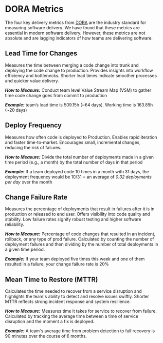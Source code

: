 # DORA Metrics

The four key delivery metrics from [DORA](https://dora.dev/) are the industry
standard for measuring software delivery. We have found that these metrics are
essential in modern software delivery. However, these metrics are not absolute
and are lagging indicators of how teams are delivering software.

## Lead Time for Changes

Measures the time between merging a code change into trunk and deploying the
code change to production. Provides insights into workflow efficiency and
bottlenecks. Shorter lead times indicate smoother processes and quicker value
delivery.

___How to Measure:___ Conduct team level Value Stream Map (VSM) to gather time
  code change goes from commit to production

___Example:___ team’s lead time is 509.15h (~64 days). Working time is 163.85h
  (~20 days)

## Deploy Frequency

Measures how often code is deployed to Production. Enables rapid iteration and
faster time-to-market. Encourages small, incremental changes, reducing the risk
of failures.

___How to Measure:___ Divide the total number of deployments made in a given time
  period (e.g., a month) by the total number of days in that period

___Example:___ If a team deployed code 10 times in a month with 31 days, the
  deployment frequency would be 10/31 = an average of _0.32 deployments per day_
  over the month

## Change Failure Rate

Measures the percentage of deployments that result in failures after it is in
production or released to end user. Offers visibility into code quality and
stability. Low failure rates signify robust testing and higher software
reliability.

___How to Measure:___ Percentage of code changes that resulted in an incident,
  rollback, or any type of prod failure. Calculated by counting the number of
  deployment failures and then dividing by the number of total deployments in a
  given time period.

___Example:___ If your team deployed five times this week and one of them resulted
  in a failure, your change failure rate is 20%

## Mean Time to Restore (MTTR)

Calculates the time needed to recover from a service disruption and highlights
the team's ability to detect and resolve issues swiftly. Shorter MTTR reflects
strong incident response and system resilience.

___How to Measure:___ Measures time it takes for service to recover from failure.
  Calculated by tracking the average time between a time of service disruption
  and the moment a fix is deployed.

___Example:___ A team's average time from problem detection to full recovery is 90
  minutes over the course of 6 months.
